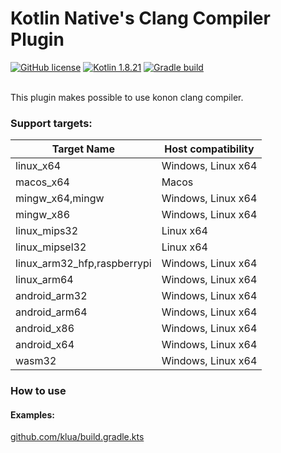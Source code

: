 # Kotlin Native's Clang Compiler Plugin

[![GitHub license](https://img.shields.io/badge/license-Apache%20License%202.0-blue.svg?style=flat)](http://www.apache.org/licenses/LICENSE-2.0)
[![Kotlin 1.8.21](https://img.shields.io/badge/Kotlin-1.8.21-blue.svg?style=flat&logo=kotlin)](http://kotlinlang.org)
[![Gradle build](https://github.com/caffeine-mgn/kn-clang-compiler-plugin/actions/workflows/publish.yml/badge.svg) ](https://github.com/caffeine-mgn/kn-clang-compiler-plugin/actions/workflows/publish.yml) <br><br>

This plugin makes possible to use konon clang compiler.

### Support targets:
|Target Name| Host compatibility |
|----|--------------------|
|linux_x64| Windows, Linux x64 |
|macos_x64| Macos              |
|mingw_x64,mingw| Windows, Linux x64 |
|mingw_x86| Windows, Linux x64 |
|linux_mips32| Linux x64          |
|linux_mipsel32| Linux x64          |
|linux_arm32_hfp,raspberrypi| Windows, Linux x64 |
|linux_arm64| Windows, Linux x64 |
|android_arm32| Windows, Linux x64 |
|android_arm64| Windows, Linux x64 |
|android_x86| Windows, Linux x64 |
|android_x64| Windows, Linux x64 |
|wasm32| Windows, Linux x64 |

### How to use
#### Examples:
[github.com/klua/build.gradle.kts](https://github.com/caffeine-mgn/klua/blob/main/build.gradle.kts)